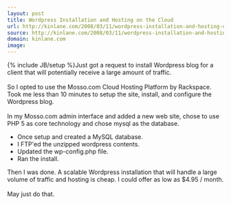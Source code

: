```yaml
---
layout: post
title: Wordpress Installation and Hosting on the Cloud
url: http://kinlane.com/2008/03/11/wordpress-installation-and-hosting-on-the-cloud/
source: http://kinlane.com/2008/03/11/wordpress-installation-and-hosting-on-the-cloud/
domain: kinlane.com
image: 
---
```

{% include JB/setup %}Just got a request to install Wordpress blog for a client that will potentially receive a large amount of traffic.<br />
<br />
So I opted to use the Mosso.com Cloud Hosting Platform by Rackspace. Took me less than 10 minutes to setup the site, install, and configure the Wordpress blog.<br />
<br />
In my Mosso.com admin interface and added a new web site, chose to use PHP 5 as core technology and chose mysql as the database.<br />
<ul class="mainlist">
     <li>Once setup and created a MySQL database.
     </li>
     <li>I FTP'ed the unzipped wordpress contents.
     </li>
     <li>Updated the wp-config.php file.
     </li>
     <li>Ran the install.<br />
     </li>
</ul>Then I was done. A scalable Wordpress installation that will handle a large volume of traffic and hosting is cheap. I could offer as low as $4.95 / month.<br />
<br />
May just do that.